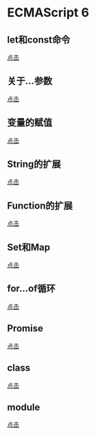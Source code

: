 # ECMAScript 6

## let和const命令
<a href="https://es6.ch-un.com/#letandconst" target="_blank">点击</a>

## 关于...参数
<a href="https://es6.ch-un.com/#rest" target="_blank">点击</a>

## 变量的赋值
<a href="https://es6.ch-un.com/#setValue" target="_blank">点击</a>


## String的扩展
<a href="https://es6.ch-un.com/#string" target="_blank">点击</a>

## Function的扩展
<a href="https://es6.ch-un.com/#function" target="_blank">点击</a>

## Set和Map
<a href="https://es6.ch-un.com/#setandmap" target="_blank">点击</a>

## for...of循环
<a href="https://es6.ch-un.com/#iterator" target="_blank">点击</a>

## Promise
<a href="https://es6.ch-un.com/#generator" target="_blank">点击</a>

## class
<a href="https://es6.ch-un.com/#classmd" target="_blank">点击</a>

## module
<a href="https://es6.ch-un.com/#modulemd" target="_blank">点击</a>